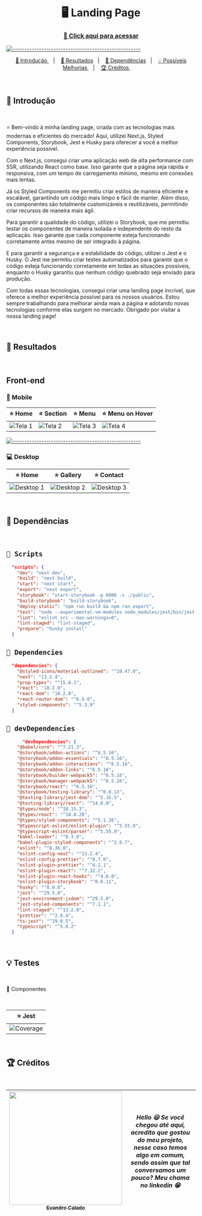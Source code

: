 <h1 align="center"> 🖥️ Landing Page </h1>
<h3 align="center"><a href="https://landing-pages-next.vercel.app" target="_blank" > 🚀 Click aqui para acessar </a></h3>

[![-----------------------------------------------------](https://raw.githubusercontent.com/andreasbm/readme/master/assets/lines/colored.png)](#table-of-contents)

<p align="center">
  <a href="#Introdução"> 🧩 Introdução </a>&nbsp;&nbsp;&nbsp;|&nbsp;&nbsp;&nbsp;
  <a href="#Resultados"> 🚀 Resultados</a>&nbsp;&nbsp;&nbsp;|&nbsp;&nbsp;&nbsp;
  <a href="#Dependências"> 🧪 Dependências</a>&nbsp;&nbsp;&nbsp;|&nbsp;&nbsp;&nbsp;
  <a href="#Ideias">💡 Possíveis Melhorias </a>&nbsp;&nbsp;&nbsp;|&nbsp;&nbsp;&nbsp;
  <a href="#Creditos"> 🏆 Créditos </a>&nbsp;&nbsp;&nbsp;&nbsp;&nbsp;&nbsp;
</p>

<br/>

<a id="Introdução"></a>
## 🧩 Introdução 

<br />

  ⭐ Bem-vindo à minha landing page, criada com as tecnologias mais modernas e eficientes do mercado! Aqui, utilizei Next.js, Styled Components, Storybook, Jest e Husky para oferecer a você a melhor experiência possível.

Com o Next.js, consegui criar uma aplicação web de alta performance com SSR, utilizando React como base. Isso garante que a página seja rápida e responsiva, com um tempo de carregamento mínimo, mesmo em conexões mais lentas.

Já os Styled Components me permitiu criar estilos de maneira eficiente e escalável, garantindo um código mais limpo e fácil de manter. Além disso, os componentes são totalmente customizáveis e reutilizáveis, permitindo criar recursos de maneira mais ágil.

Para garantir a qualidade do código, utilizei o Storybook, que me permitiu testar os componentes de maneira isolada e independente do resto da aplicação. Isso garante que cada componente esteja funcionando corretamente antes mesmo de ser integrado à página.

E para garantir a segurança e a estabilidade do código, utilizei o Jest e o Husky. O Jest me permitiu criar testes automatizados para garantir que o código esteja funcionando corretamente em todas as situações possíveis, enquanto o Husky garantiu que nenhum código quebrado seja enviado para produção.

Com todas essas tecnologias, consegui criar uma landing page incrível, que oferece a melhor experiência possível para os nossos usuários. Estou sempre trabalhando para melhorar ainda mais a página e adotando novas tecnologias conforme elas surgem no mercado. Obrigado por visitar a nossa landing page!

<br/>

<a id="Resultados"></a>
## 🚀 Resultados 

<br/> 

## Front-end

</summary>

### 📱 Mobile 

⭐ Home | ⭐ Section | ⭐ Menu | ⭐ Menu on Hover |
|---|---|---|---|
![Tela 1](https://user-images.githubusercontent.com/110628201/227029240-929baa95-567f-4e69-b25a-54c4e8f840e6.png) | ![Tela 2](https://user-images.githubusercontent.com/110628201/227029294-1dc7c1f1-3d39-4132-8063-85357e309bbd.png) | ![Tela 3](https://user-images.githubusercontent.com/110628201/227029334-f4b2d708-e541-4157-8f16-9ca1dd9e70f3.png) | ![Tela 4](https://user-images.githubusercontent.com/110628201/227029356-4ccbef30-f4d2-4038-bfeb-9dfd7f93e0b8.png)
  
[![-----------------------------------------------------](https://raw.githubusercontent.com/andreasbm/readme/master/assets/lines/colored.png)](#table-of-contents)

### 💻 Desktop 
  
 ⭐ Home | ⭐ Gallery | ⭐ Contact |
|---|---|---|
![Desktop 1](https://user-images.githubusercontent.com/110628201/227028076-e3f0c396-f308-4aee-b8f2-c3b4f5236d96.png) | ![Desktop 2](https://user-images.githubusercontent.com/110628201/227028194-d288be70-c021-4a1e-983c-2bc7793e5028.png) | ![Desktop 3](https://user-images.githubusercontent.com/110628201/227028240-91d9835c-54b7-4191-bb9b-11b23c0a96e2.png)

<br/>

<a id="Dependências"></a>
## 🧪 Dependências

<br />   

## `📖 Scripts` 

```JSON
  "scripts": {
    "dev": "next dev",
    "build": "next build",
    "start": "next start",
    "export": "next export",
    "storybook": "start-storybook -p 6006 -s ./public",
    "build-storybook": "build-storybook",
    "deploy-static": "npm run build && npm run export",
    "test": "node --experimental-vm-modules node_modules/jest/bin/jest.js",
    "lint": "eslint src --max-warnings=0",
    "lint-staged": "lint-staged",
    "prepare": "husky install"
  }

```

## `📖 Dependencies` 

```JSON
  "dependencies": {
    "@styled-icons/material-outlined": "^10.47.0",
    "next": "13.2.4",
    "prop-types": "^15.8.1",
    "react": "18.2.0",
    "react-dom": "18.2.0",
    "react-router-dom": "^6.9.0",
    "styled-components": "^5.3.9"
  }

```

## `📖 devDependencies` 

```JSON
      "devDependencies": {
    "@babel/core": "^7.21.3",
    "@storybook/addon-actions": "^6.5.16",
    "@storybook/addon-essentials": "^6.5.16",
    "@storybook/addon-interactions": "^6.5.16",
    "@storybook/addon-links": "^6.5.16",
    "@storybook/builder-webpack5": "^6.5.16",
    "@storybook/manager-webpack5": "^6.5.16",
    "@storybook/react": "^6.5.16",
    "@storybook/testing-library": "^0.0.13",
    "@testing-library/jest-dom": "^5.16.5",
    "@testing-library/react": "^14.0.0",
    "@types/node": "^18.15.3",
    "@types/react": "^18.0.28",
    "@types/styled-components": "^5.1.26",
    "@typescript-eslint/eslint-plugin": "^5.55.0",
    "@typescript-eslint/parser": "^5.55.0",
    "babel-loader": "^8.3.0",
    "babel-plugin-styled-components": "^2.0.7",
    "eslint": "^8.36.0",
    "eslint-config-next": "^13.2.4",
    "eslint-config-prettier": "^8.7.0",
    "eslint-plugin-prettier": "^4.2.1",
    "eslint-plugin-react": "^7.32.2",
    "eslint-plugin-react-hooks": "^4.6.0",
    "eslint-plugin-storybook": "^0.6.11",
    "husky": "^8.0.0",
    "jest": "^29.5.0",
    "jest-environment-jsdom": "^29.5.0",
    "jest-styled-components": "^7.1.1",
    "lint-staged": "^13.2.0",
    "prettier": "^2.8.4",
    "ts-jest": "^29.0.5",
    "typescript": "^5.0.2"
  }

```
<br />

<a id="Ideias"></a>
## 💡 Testes

<br />

🧷 Componentes

<br />

⭐ Jest |
|---|
|  ![Coverage](https://user-images.githubusercontent.com/110628201/227054347-77d72e10-39da-470d-8569-5399e389f6b2.png)

<br /> 

<a id="Creditos"></a>
## 🏆 Créditos

<br /> 

<div > 

| [<img src="https://avatars.githubusercontent.com/u/110628201?v=4" width=300><br><sub> Evandro Calado </sub>](https://www.linkedin.com/in/evandro-calado/) | ***Hello 😃 Se você chegou até aqui, acredito que gostou do meu projeto, nesse caso temos algo em comum, sendo assim que tal conversamos um pouco? Meu chama no linkedin 😁*** | 
|---|---|


</div> 
